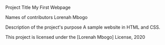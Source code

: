 Project Title
My First Webpage

Names of contributors
Lorenah Mbogo

Description of the project's purpose
A sample website in HTML and CSS.

This project is licensed under the [Lorenah Mbogo] License, 2020
